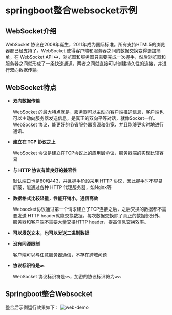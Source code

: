 # springboot整合websocket示例

## WebSocket介绍
WebSocket 协议在2008年诞生，2011年成为国际标准。所有支持HTML5的浏览器都已经支持了。WebSocket 使得客户端和服务器之间的数据交换变得更加简单，在 WebSocket API 中，浏览器和服务器只需要完成一次握手，然后浏览器和服务器之间就形成了一条快速通道，两者之间就直接可以创建持久性的连接，并进行双向数据传输。
## WebSocket特点
- **双向数据传输**

  WebSocket 的最大特点就是，服务器可以主动向客户端推送信息，客户端也可以主动向服务器发送信息，是真正的双向平等对话，就像Socket一样。WebSocket 协议，能更好的节省服务器资源和带宽，并且能够更实时地进行通讯。
  
- **建立在 TCP 协议之上**

  WebSocket 协议是建立在TCP协议上的应用层协议，服务器端的实现比较容易
  
- **与 HTTP 协议有着良好的兼容性**

  默认端口也是80和443，并且握手阶段采用 HTTP 协议，因此握手时不容易屏蔽，能通过各种 HTTP 代理服务器，如Nginx等
  
- **数据格式比较轻量，性能开销小，通信高效**

  Websocket协议通过第一个请求建立了TCP连接之后，之后交换的数据都不需要发送 HTTP header就能交换数据。每次数据交换除了真正的数据部分外，服务器和客户端不需要大量交换HTTP header，提高信息交换效率。
  
- **可以发送文本，也可以发送二进制数据**

- **没有同源限制**

  客户端可以与任意服务器通信，不存在跨域问题
  
- **协议标识符是`ws`**

  WebSocket 协议标识符是`ws`，加密的协议标识符为`wss`
  
## Springboot整合Websocket
整合后示例运行效果如下：
![web-demo](https://blog010.oss-cn-beijing.aliyuncs.com/img/20200728151852.gif)
